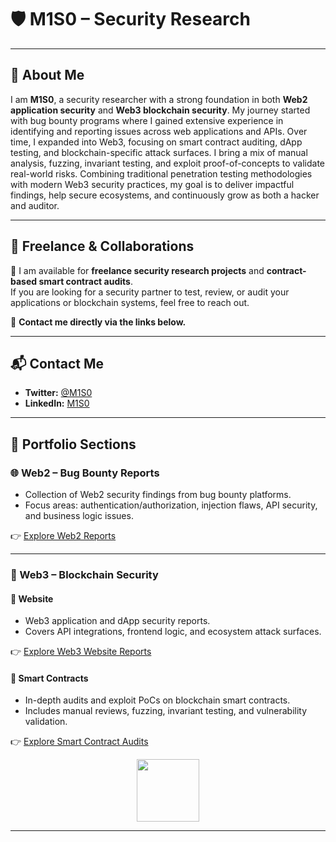 
# 🛡️ M1S0 – Security Research 

---

## 👤 About Me  
I am **M1S0**, a security researcher with a strong foundation in both **Web2 application security** and **Web3 blockchain security**. My journey started with bug bounty programs where I gained extensive experience in identifying and reporting issues across web applications and APIs. Over time, I expanded into Web3, focusing on smart contract auditing, dApp testing, and blockchain-specific attack surfaces. I bring a mix of manual analysis, fuzzing, invariant testing, and exploit proof-of-concepts to validate real-world risks. Combining traditional penetration testing methodologies with modern Web3 security practices, my goal is to deliver impactful findings, help secure ecosystems, and continuously grow as both a hacker and auditor.  

---

## 💼 Freelance & Collaborations  
🚀 I am available for **freelance security research projects** and **contract-based smart contract audits**.  
If you are looking for a security partner to test, review, or audit your applications or blockchain systems, feel free to reach out.  

📧 **Contact me directly via the links below.**

---

## 📬 Contact Me  
- **Twitter:** [@M1S0](https://x.com/UnknownMnz)  
- **LinkedIn:** [M1S0](https://www.linkedin.com/in/m1s0/)  

---

## 📂 Portfolio Sections  

### 🌐 Web2 – Bug Bounty Reports  
- Collection of Web2 security findings from bug bounty platforms.  
- Focus areas: authentication/authorization, injection flaws, API security, and business logic issues.  

👉 [Explore Web2 Reports](./Web2/)  

---

### 🔗 Web3 – Blockchain Security  

#### 📌 Website  
- Web3 application and dApp security reports.  
- Covers API integrations, frontend logic, and ecosystem attack surfaces.  

👉 [Explore Web3 Website Reports](./Web3/Website/)  

#### 📌 Smart Contracts  
- In-depth audits and exploit PoCs on blockchain smart contracts.  
- Includes manual reviews, fuzzing, invariant testing, and vulnerability validation.  

👉 [Explore Smart Contract Audits](./Web3/SmartContracts/)  

<p align="center">
  <img src="https://media.giphy.com/media/1ynCEtlgMPAeNAqdnu/giphy.gif" width="100" />
</p>

---
